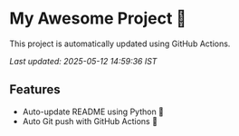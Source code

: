 # My Awesome Project 🚀

This project is automatically updated using GitHub Actions.

_Last updated: 2025-05-12 14:59:36 IST_

## Features
- Auto-update README using Python 🐍
- Auto Git push with GitHub Actions 🤖
